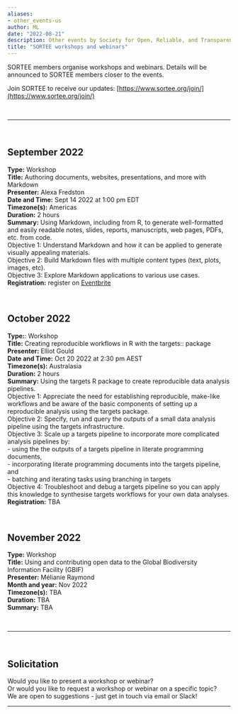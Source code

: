 ```yaml
---
aliases:
- other_events-us
author: ML
date: "2022-08-21"
description: Other events by Society for Open, Reliable, and Transparent Ecology and Evolutionary biology (SORTEE)
title: "SORTEE workshops and webinars"
---
```


SORTEE members organise workshops and webinars. Details will be announced to SORTEE members closer to the events.  

Join SORTEE to receive our updates: [https://www.sortee.org/join/](https://www.sortee.org/join/)   

&nbsp;  

---

&nbsp;

## September 2022  
**Type:** Workshop  
**Title:**	Authoring documents, websites, presentations, and more with Markdown	 
**Presenter:** Alexa Fredston	  
**Date and Time:** Sept 14 2022	at 1:00 pm  EDT   
**Timezone(s):** Americas  
**Duration:** 2 hours	  
**Summary:** Using Markdown, including from R, to generate well-formatted and easily readable notes, slides, reports, manuscripts, web pages, PDFs, etc. from code.   
   Objective 1: Understand Markdown and how it can be applied to generate visually appealing materials.   
   Objective 2: Build Markdown files with multiple content types (text, plots, images, etc).  
   Objective 3: Explore Markdown applications to various use cases.   
**Registration:** register on [Eventbrite](https://www.eventbrite.com/e/authoring-documents-websites-and-more-with-rmarkdown-tickets-405267414747) 

&nbsp;

## October 2022   

**Type:**: Workshop  
**Title:**	Creating reproducible workflows in R with the targets:: package   
**Presenter:** Elliot Gould   
**Date and Time:** Oct 20 2022 at 2:30 pm AEST  
**Timezone(s):** Australasia		 
**Duration:** 2 hours  	  
**Summary:** Using the targets R package to create reproducible data analysis pipelines.   
  Objective 1: Appreciate the need for establishing reproducible, make-like workflows and be aware of the basic components of setting up a reproducible analysis using the targets package.  
  Objective 2: Specify, run and query the outputs of a small data analysis pipeline using the targets infrastructure.   
  Objective 3: Scale up a targets pipeline to incorporate more complicated analysis pipelines by:    
     - using the the outputs of a targets pipeline in literate programming documents,  
     - incorporating literate programming documents into the targets pipeline, and  
     - batching and iterating tasks using branching in targets  
  Objective 4: Troubleshoot and debug a targets pipeline so you can apply this knowledge to synthesise targets workflows for your own data analyses.   
**Registration:** TBA   

&nbsp;

## November 2022    

**Type:** Workshop   
**Title:**	Using and contributing open data to the Global Biodiversity Information Facility (GBIF)   
**Presenter:** Mélianie Raymond  
**Month and year:** Nov 2022	 
**Timezone(s):** TBA  	  
**Duration:** TBA	  
**Summary:** TBA  

&nbsp;  

---

&nbsp;  

## Solicitation   

Would you like to present a workshop or webinar?   
Or would you like to request a workshop or webinar on a specific topic?   
We are open to suggestions - just get in touch via email or Slack!   

---

&nbsp;
